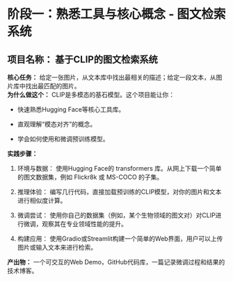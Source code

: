 # 阶段一：熟悉工具与核心概念 - 图文检索系统
## 项目名称： 基于CLIP的图文检索系统
**核心任务：** 给定一张图片，从文本库中找出最相关的描述；给定一段文本，从图片库中找出最匹配的图片。  
**为什么做这个：** CLIP是多模态的基石模型。这个项目能让你：

- 快速熟悉Hugging Face等核心工具库。

- 直观理解“模态对齐”的概念。

- 学会如何使用和微调预训练模型。

**实践步骤：**

1. 环境与数据： 使用Hugging Face的 transformers 库。从网上下载一个简单的图文数据集，例如 Flickr8k 或 MS-COCO 的子集。

2. 推理体验： 编写几行代码，直接加载预训练的CLIP模型，对你的图片和文本进行相似度计算。

3. 微调尝试： 使用你自己的数据集（例如，某个生物领域的图文对）对CLIP进行微调，观察其在专业领域性能的提升。

4. 构建应用： 使用Gradio或Streamlit构建一个简单的Web界面，用户可以上传图片或输入文本来进行检索。

**产出物：** 一个可交互的Web Demo，GitHub代码库，一篇记录微调过程和结果的技术博客。